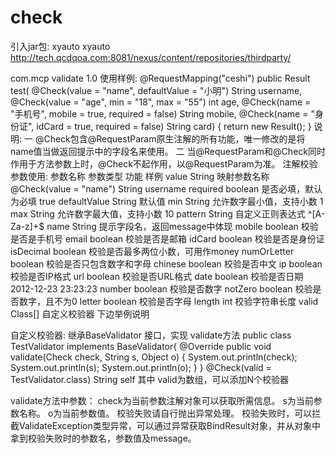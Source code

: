 # check
引入jar包:
<repository>
        <id>xyauto</id>
        <name>xyauto</name>
        <url>http://tech.qcdqoa.com:8081/nexus/content/repositories/thirdparty/</url>
</repository>

<dependency>
        <groupId>com.mcp</groupId>
        <artifactId>validate</artifactId>
        <version>1.0</version>
</dependency>
使用样例:
@RequestMapping("ceshi")
public Result test(
                @Check(value = "name", defaultValue = "小明") String username,
                @Check(value = "age", min = "18", max = "55") int age,
                @Check(name = "手机号", mobile = true, required = false) String mobile,
                @Check(name = "身份证", idCard = true, required = false) String card) {
        return new Result();
}
说明:
        一   @Check包含@RequestParam原生注解的所有功能，唯一修改的是将name值当做返回提示中的字段名来使用。
        二   当@RequestParam和@Check同时作用于方法参数上时，@Check不起作用，以@RequestParam为准。
注解校验参数使用:
参数名称	参数类型	功能	样例
value	String	映射参数名称	@Check(value = "name") String username
required	boolean	是否必填，默认为必填	true
defaultValue	String	默认值	
min	String	允许数字最小值，支持小数	1
max	String	允许数字最大值，支持小数	10
pattern	String	自定义正则表达式	^[A-Za-z]+$
name	String	提示字段名，返回message中体现	
mobile	boolean	校验是否是手机号	
email	boolean	校验是否是邮箱	
idCard	boolean	校验是否是身份证	
isDecimal	boolean	校验是否最多两位小数，可用作money	
numOrLetter	boolean	校验是否只包含数字和字母	
chinese	boolean	校验是否中文	
ip	boolean	校验是否IP格式	
url	boolean	校验是否URL格式	
date	boolean	校验是否日期 2012-12-23 23:23:23	
number	boolean	校验是否数字	
notZero	boolean	校验是否数字，且不为0	
letter	boolean	校验是否字母	
length	int	校验字符串长度	
valid	Class[]	自定义校验器	下边举例说明

自定义校验器:
继承BaseValidator 接口，实现 validate方法
public class TestValidator implements BaseValidator{
        @Override
        public void validate(Check check, String s, Object o) {
                System.out.println(check);
                System.out.println(s);
                System.out.println(o);
        }
}
@Check(valid = TestValidator.class) String self
其中   valid为数组，可以添加N个校验器

validate方法中参数：
check为当前参数注解对象可以获取所需信息。
s为当前参数名称。
o为当前参数值。
校验失败请自行抛出异常处理。
校验失败时，可以拦截ValidateException类型异常，可以通过异常获取BindResult对象，并从对象中拿到校验失败时的参数名，参数值及message。




